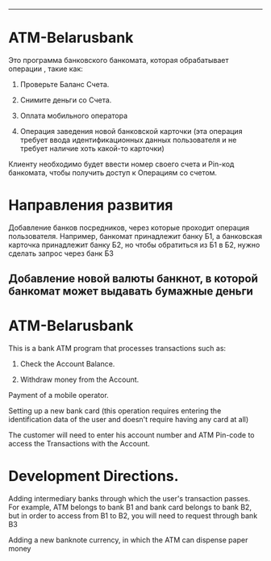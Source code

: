 ***********************************************************************************************************************************************************************
# ATM-Belarusbank

Это программа банковского банкомата, которая обрабатывает операции , такие как:

1. Проверьте Баланс Счета.

2. Снимите деньги со Счета.

3. Оплата мобильного оператора 

4. Операция заведения новой банковской карточки (эта операция требует ввода идентификационных данных пользователя и не требует наличие хоть какой-то карточки)

Клиенту необходимо будет ввести номер своего счета и Pin-код банкомата, чтобы получить доступ к Операциям со счетом.


# Направления развития

Добавление банков посредников, через которые проходит операция пользователя. Например, банкомат принадлежит банку Б1, а банковская карточка принадлежит банку Б2, но чтобы обратиться из Б1 в Б2, нужно сделать запрос через банк Б3

Добавление новой валюты банкнот, в которой банкомат может выдавать бумажные деньги
-----------------------------------------------------------------------------------------------------------------------------------------------------------------------
# ATM-Belarusbank
This is a bank ATM program that processes transactions such as:

1. Check the Account Balance.

2. Withdraw money from the Account.

Payment of a mobile operator. 

Setting up a new bank card (this operation requires entering the identification data of the user and doesn't require having any card at all)

The customer will need to enter his account number and ATM Pin-code to access the Transactions with the Account.


# Development Directions.

Adding intermediary banks through which the user's transaction passes. For example, ATM belongs to bank B1 and bank card belongs to bank B2, but in order to access from B1 to B2, you will need to request through bank B3

Adding a new banknote currency, in which the ATM can dispense paper money
